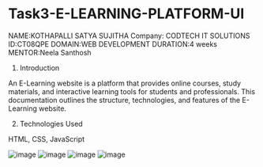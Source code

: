 # Task3-E-LEARNING-PLATFORM-UI
NAME:KOTHAPALLI SATYA SUJITHA
Company: CODTECH IT SOLUTIONS 
ID:CT08QPE 
DOMAIN:WEB DEVELOPMENT 
DURATION:4 weeks
MENTOR:Neela Santhosh

1. Introduction

An E-Learning website is a platform that provides online courses, study materials, and interactive learning tools for students and professionals. This documentation outlines the structure, technologies, and features of the E-Learning website.

2. Technologies Used

HTML,
CSS, 
JavaScript

![image](https://github.com/user-attachments/assets/e6b6c8a3-ddf1-4f61-91c8-43a1c9952359)
![image](https://github.com/user-attachments/assets/f83e26c5-46c8-4d26-a626-60c4ad9742ef)
![image](https://github.com/user-attachments/assets/010a39f1-f035-42b8-9a9d-2bda9776f145)
![image](https://github.com/user-attachments/assets/02f0d895-5e63-4cdb-9efe-e7fef7026846)



